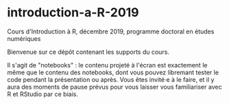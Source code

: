 # introduction-a-R-2019
 Cours d'Introduction à R, décembre 2019, programme doctoral en études numériques

Bienvenue sur ce dépôt contenant les supports du cours.

Il s'agit de "notebooks" : le contenu projeté à l'écran est exactement le même que le contenu des notebooks, dont vous pouvez libremant tester le code pendant la présentation ou après. Vous êtes invité·e à le faire, et il y aura des moments de pause prévus pour vous laisser vous familiariser avec R et RStudio par ce biais.